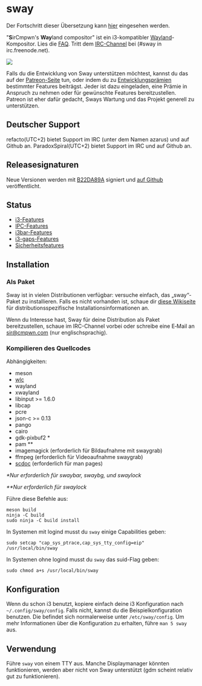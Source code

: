# sway

Der Fortschritt dieser Übersetzung kann [hier](https://github.com/swaywm/sway/issues/1318) 
eingesehen werden.

"**S**irCmpwn's **Way**land compositor" ist ein i3-kompatibler 
[Wayland](http://wayland.freedesktop.org/)-Kompositor. Lies die 
[FAQ](https://github.com/swaywm/sway/wiki#faq). Tritt dem 
[IRC-Channel](http://webchat.freenode.net/?channels=sway&uio=d4) bei (#sway in irc.freenode.net).

[![](https://sr.ht/ICd5.png)](https://sr.ht/ICd5.png)

Falls du die Entwicklung von Sway unterstützen möchtest, kannst du das auf der 
[Patreon-Seite](https://patreon.com/sircmpwn) tun, oder indem du zu
[Entwicklungsprämien](https://github.com/swaywm/sway/issues/986) 
bestimmter Features beiträgst. Jeder ist dazu eingeladen, eine Prämie in Anspruch
zu nehmen oder für gewünschte Features bereitzustellen. Patreon ist eher dafür
gedacht, Sways Wartung und das Projekt generell zu unterstützen.

## Deutscher Support

refacto(UTC+2) bietet Support im IRC (unter dem Namen azarus) und auf Github an.
ParadoxSpiral(UTC+2) bietet Support im IRC und auf Github an.

## Releasesignaturen

Neue Versionen werden mit 
[B22DA89A](http://pgp.mit.edu/pks/lookup?op=vindex&search=0x52CB6609B22DA89A) 
signiert und [auf Github](https://github.com/swaywm/sway/releases) veröffentlicht.

## Status

- [i3-Features](https://github.com/swaywm/sway/issues/2)
- [IPC-Features](https://github.com/swaywm/sway/issues/98)
- [i3bar-Features](https://github.com/swaywm/sway/issues/343)
- [i3-gaps-Features](https://github.com/swaywm/sway/issues/307)
- [Sicherheitsfeatures](https://github.com/swaywm/sway/issues/984)

## Installation

### Als Paket

Sway ist in vielen Distributionen verfügbar: versuche einfach, das „sway“-Paket
zu installieren. Falls es nicht vorhanden ist, schaue dir 
[diese Wikiseite](https://github.com/swaywm/sway/wiki/Unsupported-packages) für 
distributionsspezifische Installationsinformationen an.

Wenn du Interesse hast, Sway für deine Distribution als Paket bereitzustellen, 
schaue im IRC-Channel vorbei oder schreibe eine E‑Mail an sir@cmpwn.com (nur englischsprachig).

### Kompilieren des Quellcodes

Abhängigkeiten:

* meson
* [wlc](https://github.com/Cloudef/wlc)
* wayland
* xwayland
* libinput >= 1.6.0
* libcap
* pcre
* json-c >= 0.13
* pango
* cairo
* gdk-pixbuf2 *
* pam **
* imagemagick (erforderlich für Bildaufnahme mit swaygrab)
* ffmpeg (erforderlich für Videoaufnahme swaygrab)
* [scdoc](https://git.sr.ht/~sircmpwn/scdoc) (erforderlich für man pages)

_\*Nur erforderlich für swaybar, swaybg, und swaylock_

_\*\*Nur erforderlich für swaylock_

Führe diese Befehle aus:

    meson build
    ninja -C build
    sudo ninja -C build install

In Systemen mit logind musst du `sway` einige Capabilities geben:

    sudo setcap "cap_sys_ptrace,cap_sys_tty_config=eip" /usr/local/bin/sway

In Systemen ohne logind musst du `sway` das suid-Flag geben:

    sudo chmod a+s /usr/local/bin/sway

## Konfiguration

Wenn du schon i3 benutzt, kopiere einfach deine i3 Konfiguration nach
`~/.config/sway/config`. Falls nicht, kannst du die Beispielkonfiguration
benutzen. Die befindet sich normalerweise unter `/etc/sway/config`.
Um mehr Informationen über die Konfiguration zu erhalten, führe `man 5 sway` aus.

## Verwendung

Führe `sway` von einem TTY aus. Manche Displaymanager könnten funktionieren, werden aber
nicht von Sway unterstützt (gdm scheint relativ gut zu funktionieren).
